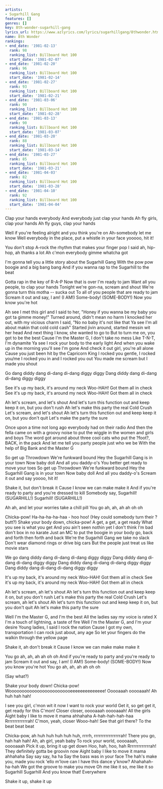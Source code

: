 ```yaml
---
artists:
- Sugarhill Gang
features: []
genres: []
key: 8th-wonder-sugarhill-gang
lyrics_url: https://www.azlyrics.com/lyrics/sugarhillgang/8thwonder.html
name: 8th Wonder
rankings:
- end_date: '1981-02-13'
  rank: 98
  ranking_list: Billboard Hot 100
  start_date: '1981-02-07'
- end_date: '1981-02-20'
  rank: 96
  ranking_list: Billboard Hot 100
  start_date: '1981-02-14'
- end_date: '1981-02-27'
  rank: 93
  ranking_list: Billboard Hot 100
  start_date: '1981-02-21'
- end_date: '1981-03-06'
  rank: 90
  ranking_list: Billboard Hot 100
  start_date: '1981-02-28'
- end_date: '1981-03-13'
  rank: 90
  ranking_list: Billboard Hot 100
  start_date: '1981-03-07'
- end_date: '1981-03-20'
  rank: 88
  ranking_list: Billboard Hot 100
  start_date: '1981-03-14'
- end_date: '1981-03-27'
  rank: 85
  ranking_list: Billboard Hot 100
  start_date: '1981-03-21'
- end_date: '1981-04-03'
  rank: 82
  ranking_list: Billboard Hot 100
  start_date: '1981-03-28'
- end_date: '1981-04-10'
  rank: 92
  ranking_list: Billboard Hot 100
  start_date: '1981-04-04'
---
```



Clap your hands everybody
And everybody just clap your hands
Ah fly girls, clap your hands
Ah fly guys, clap your hands

 Well if you're feeling alright and you think you're on
 Ah-somebody let me know
 Well everybody in the place, put a whistle in your face
 yooooo, hit it!


You don't stop
A-rock the rhythm that makes your finger pop
I said ah, hip-hop, ah thanks a lot
Ah c'mon everybody gimme whatcha got


I'm gonna tell you a little story about the Sugarhill Gang
 With the pow pow boogie and a big bang bang
And if you wanna rap to the Sugarhill to the beat


Gotta rap in the key of R-A-P
Now that is over I'm ready to jam
Want all you people, to clap your hands
Tonight we're gon-na, scream and shout
We're gonna turn this motha -- sucka out
To all of you people that are ready to jam
Scream it out and say, I am! (I AM!)
Some-body! (SOME-BODY!) Now you know you're hot


Ah see I met this girl and I said to her, "Honey
if you wanna be my baby you got ta gimme money!"
Turned around, didn't mean no harm
I knocked her out, with my vicious charm
I said, "No no baby it's not like that
Ya see I'm all about makin that cold cold cash"
Started jivin around, started messin wit her head
And next thing I know, she wanted to go to
But to turn me on, you got to be the best
Cause I'm the Master G, I don't take no mess
Like T-N-T, I'm dynamite
Ya see I rock your body to the early light
And when you wake up in the morning you'll see I'm gone
And check it out girl, you're all alone
Cause you just been hit by the Capricorn King
I rocked you gentle, I rocked you/me
I rocked you in and I rocked you out
You made me scream but I made you shout


Go dang diddy dang di-dang di-dang diggy diggy
Dang diddy dang di-dang di-dang diggy diggy


See it's up my back, it's around my neck
Woo-HAH! Got them all in check
See it's up my back, it's around my neck
Woo-HAH! Got them all in check


Ah let's scream, and let's shout
And let's turn this function out
and keep keep it on, but you don't rush
Ah let's make this party the real Cold Crush
Let's scream, and let's shout
Ah let's turn this function out
and keep keep it on, but you don't quit
Let's make the party the sure


Once upon a time not long ago
everybody had on their radio
And then the fella came on with a groovy noise
to put the wiggle in the women and girls and boys
The word got around about three cool cats
who put the ?foot?, BACK, in the pack
And let me tell you party people just who we be
With the help of Big Bank and the Master G



 So get up
 Throwdown
 We're funkward bound
 Hey the Sugarhill Gang is in your town
 Now baby doll
 And all you daddy-o's
 You better get ready to move your toes
 So get up
 Throwdown
 We're funkward bound
 Hey the Sugarhill Gang is in your town
 Now baby doll
 And all you daddy-o's
 Scream it out and say yoooo, hit it!

Shake it, but don't break it
Cause I know we can make make it
And if you're ready to party and you're dressed to kill
Somebody say, Sugarhill! (SUGARHILL!)
Sugarhill! (SUGARHILL!)


Ah ah, and let your worries take a chill pill
You go ah, ah, ah ah oh oh


Chicka-pow!
Ha-ha-ha-ha-haa - hoo hoo!
(Hey could somebody turn their ?butt?)
Shake your body down, chicka-pow!
A get, a get, a get ready
What you see is what you get
And you ain't seen nothin yet
I don't think I'm bad don't box in no karate
Just an MC to put the boogie in your body
go, back and forth then forth and back
We're the Sugarhill Gang we take no slack
Don't wear diamond rings or drive big cars
But the people just treat us like movie stars


We go dang diddy dang di-dang di-dang diggy diggy
Dang diddy dang di-dang di-dang diggy diggy
Dang diddy dang di-dang di-dang diggy diggy
Dang diddy dang di-dang di-dang diggy diggy


It's up my back, it's around my neck
Woo-HAH! Got them all in check
See it's up my back, it's around my neck
Woo-HAH! Got them all in check


Ah let's scream, ah let's shout
Ah let's turn this function out
and keep keep it on, but you don't rush
Let's make this party the real Cold Crush
Let's scream, ah let's shout
Ah let's turn this function out
and keep keep it on, but you don't quit
Ah let's make this party the sure


Well I'm the Master G, and I'm the best
All the ladies say my voice is rated X
I'm a touch of lightning, a taste of fire
Well I'm the Master G, and I'm your desire
Young ladies, I said I rock the nation
Cause I got my own, transportation
I can rock just about, any age
So let your fingers do the walkin through the yellow page




Shake it, ah don't break it
Cause I know we can make make make it


You go ah, ah, ah ah oh oh
And if you're ready to party and you're ready to jam
Scream it out and say, I am! (I AM!)
Some-body! (SOME-BODY!) Now you know you're hot
You go ah, ah, ah ah oh oh

(Say what?)


Shake your body down! Chicka-pow!
Wooooooooooooooooooooooooeeeeeeeeeeeeee!
Ooooaaah ooooaaah! Ah huh hah hah!

I see you girl, c'mon wit it now
I want to rock your world
Get it, so get get it, get ready for this
C'mon!
Closer closer, ooooaaah ooooaaah!
All the girls
Aight baby I like to move it mama ahhahaha
A-hah-hah-hah-haa
Rrrrrrrrrrrrrah!
C'mon, yeah, closer
Wooo-hah! See that girl there?
To the beat beat beat

Chicka-pow, ah huh huh huh huh huh, rrrrh, rrrrrrrrrrrrrrrrah!
There you go, hah hah hah!
Ah, ah girl, yeah baby
To rock your world, ooooaaah, ooooaaah
Pick it up, bring it up get down
Hoo, hah, hoo, hah
Rrrrrrrrrrrrrah!
They definitely gotta be groovin now
Aight baby I like to move it mama ahhahaha
Say say say, ha ha
Say the bass was in your face
The hah's make you, made you rock
'ello m'love can I have this dance y'know?
Ahahahah-ha-hah
We got the groove to make you move
Oh me like it so, me like it so
Sugarhill Sugarhill
And you know that!
Everywhere

Shake it up, shake it up



